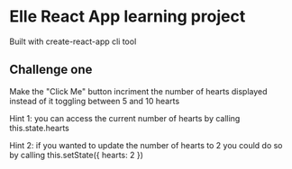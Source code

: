 # Elle React App learning project

Built with create-react-app cli tool

## Challenge one

Make the "Click Me" button incriment the number of hearts displayed instead of it toggling between 5 and 10 hearts

Hint 1: you can access the current number of hearts by calling this.state.hearts 

Hint 2: if you wanted to update the number of hearts to 2 you could do so by calling this.setState({ hearts: 2 })